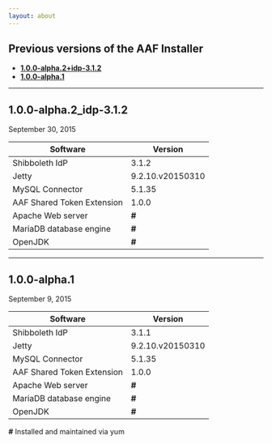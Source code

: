 ```yaml
---
layout: about
---
```


## Previous versions of the AAF Installer

- [**1.0.0-alpha.2+idp-3.1.2**](1.0.0-alpha.2)
- [**1.0.0-alpha.1**](1.0.0-alpha.1)


----------

## <a name="1.0.0-alpha.2"></a>1.0.0-alpha.2_idp-3.1.2

September 30, 2015

| Software | Version |
| -------- | ------- |
| Shibboleth IdP | 3.1.2 |
| Jetty | 9.2.10.v20150310 |
| MySQL Connector | 5.1.35 |
| AAF Shared Token Extension | 1.0.0 |
| Apache Web server  | **#** |
| MariaDB database engine  | **#** |
| OpenJDK | **#** |

----------

## <a name="1.0.0-alpha.1"></a>1.0.0-alpha.1

September 9, 2015

| Software | Version |
| -------- | ------- |
| Shibboleth IdP | 3.1.1 |
| Jetty | 9.2.10.v20150310 |
| MySQL Connector | 5.1.35 |
| AAF Shared Token Extension | 1.0.0 |
| Apache Web server  | **#** |
| MariaDB database engine  | **#** |
| OpenJDK | **#** |

 **#** Installed and maintained via yum